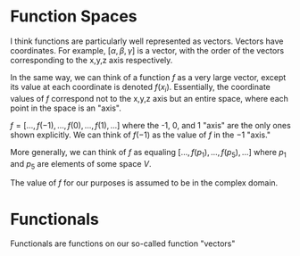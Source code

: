 # Function Spaces

I think functions are particularly well represented as vectors. Vectors have coordinates. For example, $[\alpha, \beta, \gamma]$ is a vector, with the order of the vectors corresponding to the x,y,z axis respectively.

In the same way, we can think of a function $f$ as a very large vector, except its value at each coordinate is denoted $f(x_{i})$. Essentially, the coordinate values of $f$ correspond not to the x,y,z axis but an entire space, where each point in the space is an "axis".

$f=[\dots,f(-1),\dots,f(0),\dots,f(1),\dots]$ where the -1, 0, and 1 "axis" are the only ones shown explicitly. We can think of $f(-1)$ as the value of $f$ in the $-1$ "axis."

More generally, we can think of $f$ as equaling $[\dots,f(p_{1}),\dots,f(p_{5}),\dots]$ where $p_{1}$ and $p_{5}$ are elements of some space $V$.

The value of $f$ for our purposes is assumed to be in the complex domain.

# Functionals
Functionals are functions on our so-called function "vectors"